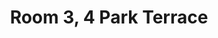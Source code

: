 ---
basin: 'No'
cudn: true
floor: Ground
grade: 5
images: []
living_room: 'No'
location: Park Terrace
name: '3'
network: Wireless Only
title: Room 3, 4 Park Terrace
---